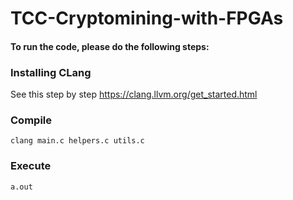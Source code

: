 # TCC-Cryptomining-with-FPGAs

#### To run the code, please do the following steps:

### Installing CLang

See this step by step https://clang.llvm.org/get_started.html

### Compile
```clang main.c helpers.c utils.c```
### Execute
```a.out```
